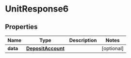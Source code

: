 # UnitResponse6

## Properties
Name | Type | Description | Notes
------------ | ------------- | ------------- | -------------
**data** | [**DepositAccount**](DepositAccount.md) |  |  [optional]
